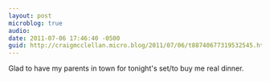 ```yaml
---
layout: post
microblog: true
audio: 
date: 2011-07-06 17:46:40 -0500
guid: http://craigmcclellan.micro.blog/2011/07/06/t88740677319532545.html
---
```

Glad to have my parents in town for tonight's set/to buy me real dinner.
